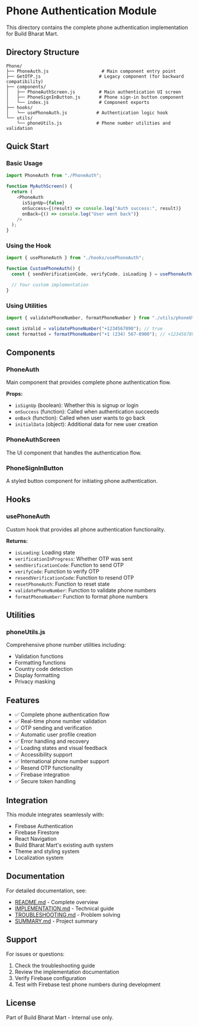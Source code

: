 # Phone Authentication Module

This directory contains the complete phone authentication implementation for Build Bharat Mart.

## Directory Structure

```
Phone/
├── PhoneAuth.js                    # Main component entry point
├── GetOTP.js                      # Legacy component (for backward compatibility)
├── components/
│   ├── PhoneAuthScreen.js         # Main authentication UI screen
│   ├── PhoneSignInButton.js       # Phone sign-in button component
│   └── index.js                   # Component exports
├── hooks/
│   └── usePhoneAuth.js           # Authentication logic hook
└── utils/
    └── phoneUtils.js             # Phone number utilities and validation
```

## Quick Start

### Basic Usage

```javascript
import PhoneAuth from "./PhoneAuth";

function MyAuthScreen() {
  return (
    <PhoneAuth
      isSignUp={false}
      onSuccess={(result) => console.log("Auth success:", result)}
      onBack={() => console.log("User went back")}
    />
  );
}
```

### Using the Hook

```javascript
import { usePhoneAuth } from "./hooks/usePhoneAuth";

function CustomPhoneAuth() {
  const { sendVerificationCode, verifyCode, isLoading } = usePhoneAuth();

  // Your custom implementation
}
```

### Using Utilities

```javascript
import { validatePhoneNumber, formatPhoneNumber } from "./utils/phoneUtils";

const isValid = validatePhoneNumber("+1234567890"); // true
const formatted = formatPhoneNumber("+1 (234) 567-8900"); // +12345678900
```

## Components

### PhoneAuth

Main component that provides complete phone authentication flow.

**Props:**

- `isSignUp` (boolean): Whether this is signup or login
- `onSuccess` (function): Called when authentication succeeds
- `onBack` (function): Called when user wants to go back
- `initialData` (object): Additional data for new user creation

### PhoneAuthScreen

The UI component that handles the authentication flow.

### PhoneSignInButton

A styled button component for initiating phone authentication.

## Hooks

### usePhoneAuth

Custom hook that provides all phone authentication functionality.

**Returns:**

- `isLoading`: Loading state
- `verificationInProgress`: Whether OTP was sent
- `sendVerificationCode`: Function to send OTP
- `verifyCode`: Function to verify OTP
- `resendVerificationCode`: Function to resend OTP
- `resetPhoneAuth`: Function to reset state
- `validatePhoneNumber`: Function to validate phone numbers
- `formatPhoneNumber`: Function to format phone numbers

## Utilities

### phoneUtils.js

Comprehensive phone number utilities including:

- Validation functions
- Formatting functions
- Country code detection
- Display formatting
- Privacy masking

## Features

- ✅ Complete phone authentication flow
- ✅ Real-time phone number validation
- ✅ OTP sending and verification
- ✅ Automatic user profile creation
- ✅ Error handling and recovery
- ✅ Loading states and visual feedback
- ✅ Accessibility support
- ✅ International phone number support
- ✅ Resend OTP functionality
- ✅ Firebase integration
- ✅ Secure token handling

## Integration

This module integrates seamlessly with:

- Firebase Authentication
- Firebase Firestore
- React Navigation
- Build Bharat Mart's existing auth system
- Theme and styling system
- Localization system

## Documentation

For detailed documentation, see:

- [README.md](../../../docs/auth/login/phone/README.md) - Complete overview
- [IMPLEMENTATION.md](../../../docs/auth/login/phone/IMPLEMENTATION.md) - Technical guide
- [TROUBLESHOOTING.md](../../../docs/auth/login/phone/TROUBLESHOOTING.md) - Problem solving
- [SUMMARY.md](../../../docs/auth/login/phone/SUMMARY.md) - Project summary

## Support

For issues or questions:

1. Check the troubleshooting guide
2. Review the implementation documentation
3. Verify Firebase configuration
4. Test with Firebase test phone numbers during development

## License

Part of Build Bharat Mart - Internal use only.
